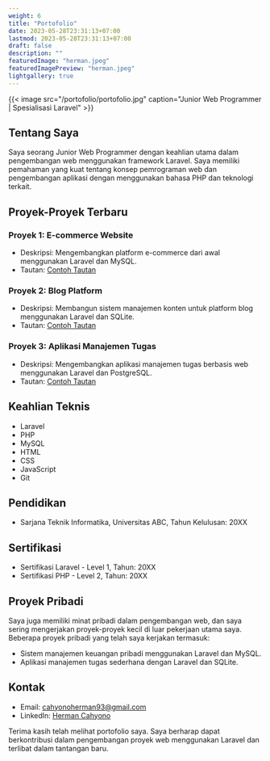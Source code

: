 ```yaml
---
weight: 6
title: "Portofolio"
date: 2023-05-28T23:31:13+07:00
lastmod: 2023-05-28T23:31:13+07:00
draft: false
description: ""
featuredImage: "herman.jpeg"
featuredImagePreview: "herman.jpeg"
lightgallery: true
---
```

    
{{< image src="/portofolio/portofolio.jpg" caption="Junior Web Programmer | Spesialisasi Laravel" >}}

## Tentang Saya
Saya seorang Junior Web Programmer dengan keahlian utama dalam pengembangan web menggunakan framework Laravel. Saya memiliki pemahaman yang kuat tentang konsep pemrograman web dan pengembangan aplikasi dengan menggunakan bahasa PHP dan teknologi terkait.

## Proyek-Proyek Terbaru

### Proyek 1: E-commerce Website
- Deskripsi: Mengembangkan platform e-commerce dari awal menggunakan Laravel dan MySQL.
- Tautan: [Contoh Tautan](https://www.contoh-tautan.com)

### Proyek 2: Blog Platform
- Deskripsi: Membangun sistem manajemen konten untuk platform blog menggunakan Laravel dan SQLite.
- Tautan: [Contoh Tautan](https://www.contoh-tautan.com)

### Proyek 3: Aplikasi Manajemen Tugas
- Deskripsi: Mengembangkan aplikasi manajemen tugas berbasis web menggunakan Laravel dan PostgreSQL.
- Tautan: [Contoh Tautan](https://www.contoh-tautan.com)

## Keahlian Teknis

- Laravel
- PHP
- MySQL
- HTML
- CSS
- JavaScript
- Git

## Pendidikan
- Sarjana Teknik Informatika, Universitas ABC, Tahun Kelulusan: 20XX

## Sertifikasi
- Sertifikasi Laravel - Level 1, Tahun: 20XX
- Sertifikasi PHP - Level 2, Tahun: 20XX

## Proyek Pribadi
Saya juga memiliki minat pribadi dalam pengembangan web, dan saya sering mengerjakan proyek-proyek kecil di luar pekerjaan utama saya. Beberapa proyek pribadi yang telah saya kerjakan termasuk:

- Sistem manajemen keuangan pribadi menggunakan Laravel dan MySQL.
- Aplikasi manajemen tugas sederhana dengan Laravel dan SQLite.

## Kontak
- Email: [cahyonoherman93@gmail.com](mailto:cahyonoherman93@gmail.com)
- LinkedIn: [Herman Cahyono](https://www.linkedin.com/in/hermancahyono)

Terima kasih telah melihat portofolio saya. Saya berharap dapat berkontribusi dalam pengembangan proyek web menggunakan Laravel dan terlibat dalam tantangan baru.
